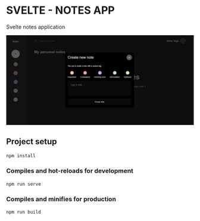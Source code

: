 # SVELTE - NOTES APP

Svelte notes application

!["./notes.PNG"](./notes.PNG)


## Project setup
```
npm install
```

### Compiles and hot-reloads for development
```
npm run serve
```

### Compiles and minifies for production
```
npm run build
```
